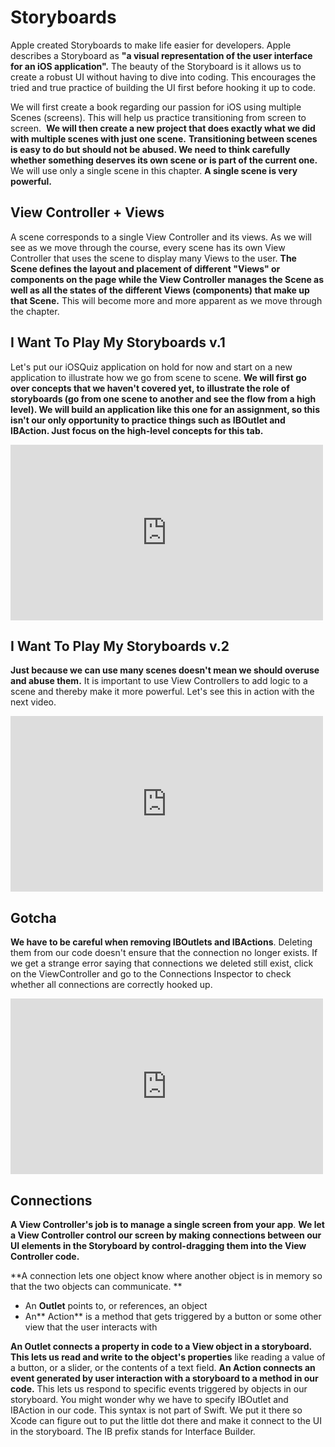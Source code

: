 # Storyboards

Apple created Storyboards to make life easier for developers. Apple describes a Storyboard as **"a visual representation of the user interface for an iOS application".** The beauty of the Storyboard is it allows us to create a robust UI without having to dive into coding. This encourages the tried and true practice of building the UI first before hooking it up to code.

We will first create a book regarding our passion for iOS using multiple Scenes (screens). This will help us practice transitioning from screen to screen.  **We will then create a new project that does exactly what we did with multiple scenes with just one scene.** **Transitioning between scenes is easy to do but should not be abused. We need to think ****carefully whether**** something deserves its own scene or is part of the current one.** We will use only a single scene in this chapter. **A single scene is very powerful.**

## View Controller + Views

A scene corresponds to a single View Controller and its views. As we will see as we move through the course, every scene has its own View Controller that uses the scene to display many Views to the user. **The Scene defines the layout and placement of different "Views" or components on the page while the View Controller manages the Scene as well as all the states of the different Views (components) that make up that Scene.** This will become more and more apparent as we move through the chapter.

## I Want To Play My Storyboards v.1

Let's put our iOSQuiz application on hold for now and start on a new application to illustrate how we go from scene to scene. **We will first go over concepts that we haven't covered yet, to illustrate the role of storyboards (go from one scene to another and see the flow from a high level). We will build an application like this one for an assignment, so this isn't our only opportunity to practice things such as IBOutlet and IBAction. Just focus on the high-level concepts for this tab.**

<iframe src="https://player.vimeo.com/video/142831600" width="500" height="281" frameborder="0" webkitallowfullscreen="" mozallowfullscreen="" allowfullscreen="" kwframeid="2"></iframe>

## I Want To Play My Storyboards v.2

**Just because we can use many scenes doesn't mean we should overuse and abuse them.** It is important to use View Controllers to add logic to a scene and thereby make it more powerful. Let's see this in action with the next video.

<iframe src="https://player.vimeo.com/video/142832099" width="500" height="281" frameborder="0" webkitallowfullscreen="" mozallowfullscreen="" allowfullscreen="" kwframeid="3"></iframe>

## Gotcha

**We have to be careful when removing IBOutlets and IBActions**. Deleting them from our code doesn't ensure that the connection no longer exists. If we get a strange error saying that connections we deleted still exist, click on the ViewController and go to the Connections Inspector to check whether all connections are correctly hooked up.

<iframe src="https://player.vimeo.com/video/142832760" width="500" height="281" frameborder="0" webkitallowfullscreen="" mozallowfullscreen="" allowfullscreen="" kwframeid="4"></iframe>

## Connections

**A View Controller's job is to manage a single screen from your app**. **We let a View Controller control our screen by making connections between our UI elements in the Storyboard by control-dragging them into the View Controller code.**

**A connection lets one object know where another object is in memory so that the two objects can communicate. **

*   An **Outlet** points to, or references, an object
*   An** Action** is a method that gets triggered by a button or some other view that the user interacts with

**An Outlet connects a property in code to a View object in a storyboard. This lets us read and write to the object's properties** like reading a value of a button, or a slider, or the contents of a text field. **An Action connects an event generated by user interaction with a storyboard to a method in our code.** This lets us respond to specific events triggered by objects in our storyboard. You might wonder why we have to specify IBOutlet and IBAction in our code. This syntax is not part of Swift. We put it there so Xcode can figure out to put the little dot there and make it connect to the UI in the storyboard. The IB prefix stands for Interface Builder.